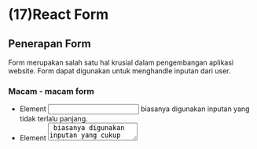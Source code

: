 # (17)React Form

## Penerapan Form

Form merupakan salah satu hal krusial dalam pengembangan aplikasi website. Form dapat digunakan untuk menghandle inputan dari user.

### Macam - macam form

- Element <input> biasanya digunakan inputan yang tidak terlalu panjang.
- Element <textarea> biasanya digunakan inputan yang cukup panjang. Semisal deskripsi.
- Element <select> biasanya digunakan untuk inputan yang pilihannya sudah ditentukan.
- Radiobutton merupakan salah satu type di elemen <input>. Kita hanya bisa memilih 1 pilihan menggunakan radiobutton.
- Checkbox merupakan salah satu type di elemen <input>. Kita bisa memilih lebih dari 1 pilihan menggunakan checkbox.
dan masih banyak yang lainnya

## Controlled Component

Kita dapat menggabungkan cara menyimpan dan memperbarui state di HTML dan React dengan menggunakan state pada React. Kemudian Komponen React yang me-render sebuah form juga mengontrol apa yang terjadi dalam form tersebut pada masukan pengguna selanjutnya. Sebuah elemen masukan form yang nilainya dikontrol Oleh React melalui cara seperti ini disebut sebagai "controlled component".

Di React, <textarea> menggunakan atribut value. Dengan cara ini, sebuah form yang menggunakan <textarea> dapat ditulis dengan cara yang sangat mirip dengan sebuah form yang menggunakan input satu baris.

Di React, alih-alih menggunakan atribut selected, kita menggunakan atribut value di **tag select**. Hal ini lebih mudah karena hanya perlu diubah di satu tempat saja.

Uncontrolled component adalah alternatif lain dari controlled component, dimana data form akan ditangani Oleh DOM-nya sendiri. Untuk menulis uncontrolled component, alih-alih menulis event handler untuk setiap pembaruan state, kita bisa menggunakan ref untuk mendapatkan nilai form dari DOM. Karena hal ini, terkadang lebih mudah untuk mengintegrasikan kode React dan non-React jika menggunakan uncontrolled component. Ini berarti lebih sedikit kode jika kita menginginkan solusi cepat walau tak rapi. Selain itu pada umumnya kita harus menggunakan controlled component.

Pada lifecycle rendering React, atribut value pada elemen form akan menimpa nilai pada DOM. Dengan uncontrolled component, sering kali kita ingin React dapat menentukan nilai awal tetapi pembaruan berikutnya dilakukan secara uncontrolled. IJntuk menangani kasus ini, kita bisa menggunakan atribut defaultValue alih-alih menggunakan value.

Pada HTML, sebuah <input type="file"> memungkinkan pengguna untuk memilih satu atau beberapa flle dari media penyimpanan mereka untuk diunggah ke server atau dimanipulasi dengan javaScript lewat File API. Dalam React, sebuah <input /> merupakan uncontrolled component karena nilainya hanya bisa disetel Oleh pengguna, bukan Oleh kode program.

## Mengapa Validasi form diperlukan

- Mencari input data yang benar dan sesuai format
- Melindungi akun pengguna
- Melindungi sistem/aplikasi

## Tipe validasi data formulir

- Client side validation (validasi di sisi client). Validasi dilakukan agar data input sesuai dengan kebutuhan form sebelum data form di kirimkan ke server.

- Server side validation (validasi di sisi server). Validasi dilakukan agar data input sesuai dengan kebutuhan form setelah data form dikirimkan ke server.


